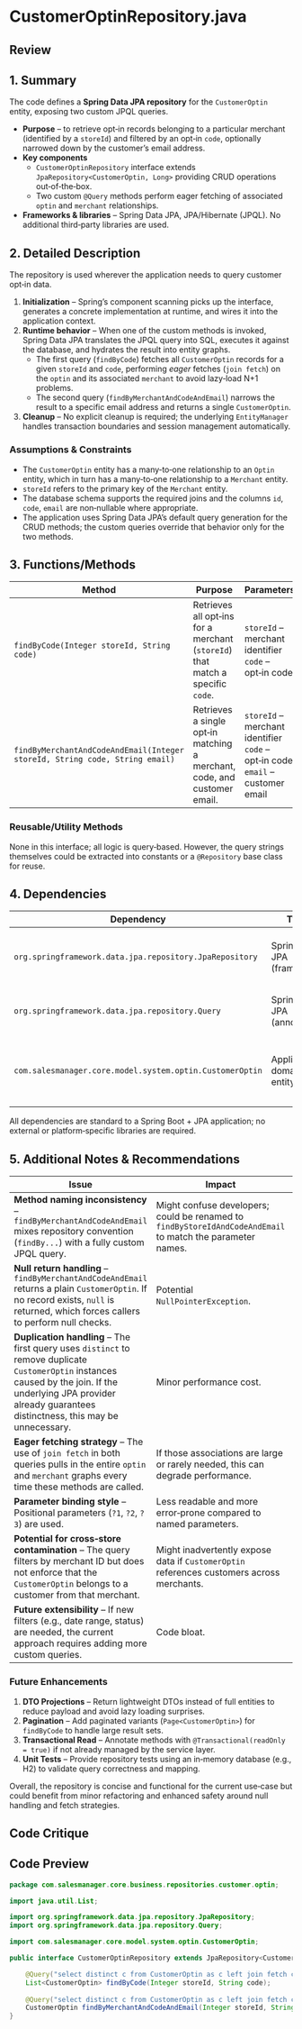 # CustomerOptinRepository.java

## Review

## 1. Summary
The code defines a **Spring Data JPA repository** for the `CustomerOptin` entity, exposing two custom JPQL queries.  
* **Purpose** – to retrieve opt‑in records belonging to a particular merchant (identified by a `storeId`) and filtered by an opt‑in `code`, optionally narrowed down by the customer’s email address.  
* **Key components**  
  * `CustomerOptinRepository` interface extends `JpaRepository<CustomerOptin, Long>` providing CRUD operations out‑of‑the‑box.  
  * Two custom `@Query` methods perform eager fetching of associated `optin` and `merchant` relationships.  
* **Frameworks & libraries** – Spring Data JPA, JPA/Hibernate (JPQL). No additional third‑party libraries are used.  

## 2. Detailed Description
The repository is used wherever the application needs to query customer opt‑in data.  
1. **Initialization** – Spring’s component scanning picks up the interface, generates a concrete implementation at runtime, and wires it into the application context.  
2. **Runtime behavior** – When one of the custom methods is invoked, Spring Data JPA translates the JPQL query into SQL, executes it against the database, and hydrates the result into entity graphs.  
   * The first query (`findByCode`) fetches all `CustomerOptin` records for a given `storeId` and `code`, performing *eager* fetches (`join fetch`) on the `optin` and its associated `merchant` to avoid lazy‑load N+1 problems.  
   * The second query (`findByMerchantAndCodeAndEmail`) narrows the result to a specific email address and returns a single `CustomerOptin`.  
3. **Cleanup** – No explicit cleanup is required; the underlying `EntityManager` handles transaction boundaries and session management automatically.  

### Assumptions & Constraints
* The `CustomerOptin` entity has a many‑to‑one relationship to an `Optin` entity, which in turn has a many‑to‑one relationship to a `Merchant` entity.  
* `storeId` refers to the primary key of the `Merchant` entity.  
* The database schema supports the required joins and the columns `id`, `code`, `email` are non‑nullable where appropriate.  
* The application uses Spring Data JPA’s default query generation for the CRUD methods; the custom queries override that behavior only for the two methods.  

## 3. Functions/Methods
| Method | Purpose | Parameters | Return type | Notes |
|--------|---------|------------|-------------|-------|
| `findByCode(Integer storeId, String code)` | Retrieves all opt‑ins for a merchant (`storeId`) that match a specific `code`. | `storeId` – merchant identifier<br>`code` – opt‑in code | `List<CustomerOptin>` | Uses `distinct` to avoid duplicate rows caused by the joins. |
| `findByMerchantAndCodeAndEmail(Integer storeId, String code, String email)` | Retrieves a single opt‑in matching a merchant, code, and customer email. | `storeId` – merchant identifier<br>`code` – opt‑in code<br>`email` – customer email | `CustomerOptin` | No `Optional` wrapper; may return `null` if no match. |

### Reusable/Utility Methods
None in this interface; all logic is query‑based. However, the query strings themselves could be extracted into constants or a `@Repository` base class for reuse.

## 4. Dependencies
| Dependency | Type | Notes |
|------------|------|-------|
| `org.springframework.data.jpa.repository.JpaRepository` | Spring Data JPA (framework) | Provides generic CRUD and pagination support. |
| `org.springframework.data.jpa.repository.Query` | Spring Data JPA (annotation) | Enables custom JPQL queries. |
| `com.salesmanager.core.model.system.optin.CustomerOptin` | Application domain entity | Must be annotated with JPA annotations (`@Entity`, etc.). |

All dependencies are standard to a Spring Boot + JPA application; no external or platform‑specific libraries are required.

## 5. Additional Notes & Recommendations
| Issue | Impact | Suggested Fix |
|-------|--------|---------------|
| **Method naming inconsistency** – `findByMerchantAndCodeAndEmail` mixes repository convention (`findBy...`) with a fully custom JPQL query. | Might confuse developers; could be renamed to `findByStoreIdAndCodeAndEmail` to match the parameter names. | Rename the method or remove the custom query and let Spring derive the query from the method name. |
| **Null return handling** – `findByMerchantAndCodeAndEmail` returns a plain `CustomerOptin`. If no record exists, `null` is returned, which forces callers to perform null checks. | Potential `NullPointerException`. | Return `Optional<CustomerOptin>` or throw a custom exception. |
| **Duplication handling** – The first query uses `distinct` to remove duplicate `CustomerOptin` instances caused by the join. If the underlying JPA provider already guarantees distinctness, this may be unnecessary. | Minor performance cost. | Test whether `distinct` is truly needed; remove if not. |
| **Eager fetching strategy** – The use of `join fetch` in both queries pulls in the entire `optin` and `merchant` graphs every time these methods are called. | If those associations are large or rarely needed, this can degrade performance. | Consider using DTO projections or `EntityGraph` annotations for selective fetching. |
| **Parameter binding style** – Positional parameters (`?1`, `?2`, `?3`) are used. | Less readable and more error‑prone compared to named parameters. | Switch to named parameters (`:storeId`, `:code`, `:email`) for clarity. |
| **Potential for cross‑store contamination** – The query filters by merchant ID but does not enforce that the `CustomerOptin` belongs to a customer from that merchant. | Might inadvertently expose data if `CustomerOptin` references customers across merchants. | Add a join with the `Customer` entity and filter by its merchant ID if required. |
| **Future extensibility** – If new filters (e.g., date range, status) are needed, the current approach requires adding more custom queries. | Code bloat. | Adopt the Specification pattern or the Criteria API to build queries dynamically. |

### Future Enhancements
1. **DTO Projections** – Return lightweight DTOs instead of full entities to reduce payload and avoid lazy loading surprises.  
2. **Pagination** – Add paginated variants (`Page<CustomerOptin>`) for `findByCode` to handle large result sets.  
3. **Transactional Read** – Annotate methods with `@Transactional(readOnly = true)` if not already managed by the service layer.  
4. **Unit Tests** – Provide repository tests using an in‑memory database (e.g., H2) to validate query correctness and mapping.

Overall, the repository is concise and functional for the current use‑case but could benefit from minor refactoring and enhanced safety around null handling and fetch strategies.

## Code Critique



## Code Preview

```java
package com.salesmanager.core.business.repositories.customer.optin;

import java.util.List;

import org.springframework.data.jpa.repository.JpaRepository;
import org.springframework.data.jpa.repository.Query;

import com.salesmanager.core.model.system.optin.CustomerOptin;

public interface CustomerOptinRepository extends JpaRepository<CustomerOptin, Long> {

	@Query("select distinct c from CustomerOptin as c left join fetch c.optin o join fetch o.merchant om where om.id = ?1 and o.code = ?2")
	List<CustomerOptin> findByCode(Integer storeId, String code);
	
	@Query("select distinct c from CustomerOptin as c left join fetch c.optin o join fetch o.merchant om where om.id = ?1 and o.code = ?2 and c.email = ?3")
	CustomerOptin findByMerchantAndCodeAndEmail(Integer storeId, String code, String email);
}



```
